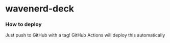 # wavenerd-deck

### How to deploy

Just push to GitHub with a tag! GitHub Actions will deploy this automatically
